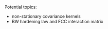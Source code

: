 Potential topics:

- non-stationary covariance kernels
- BW hardening law and FCC interaction matrix

